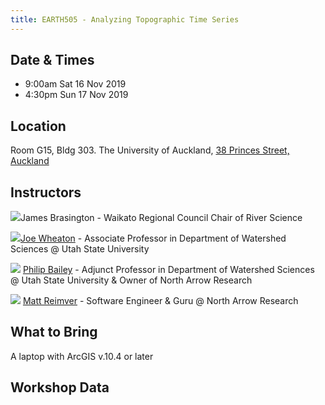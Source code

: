 ```yaml
---
title: EARTH505 - Analyzing Topographic Time Series
---
```



## Date & Times 

* 9:00am Sat 16 Nov 2019
* 4:30pm Sun 17 Nov 2019

## Location

Room G15, Bldg 303. The University of Auckland, [38 Princes Street, Auckland](https://www.google.com/maps/place/Department+of+Mathematics+The+University+of+Auckland/@-36.8514752,174.76422,15.82z/data=!4m5!3m4!1s0x6d0d47e37e2da323:0x3814e2ca50f16567!8m2!3d-36.8522366!4d174.768098)

## Instructors

<a href="https://www.waikato.ac.nz/staff-profiles/people/jbrasing"><img class="float-right" src="{{ site.baseurl }}/assets/images/people/Brasington_round.png"></a>James Brasington - Waikato Regional Council Chair of River Science

<a href="http://www.joewheaton.org"><img class="float-left" src="{{ site.baseurl }}/assets/images/people/Wheaton_round.png"></a>[Joe Wheaton](http://joewheaton.org) - Associate Professor in Department of Watershed Sciences @ Utah State University

<a href="http://northarrowresearch.com/#people"><img class="float-left" src="{{ site.baseurl }}/assets/images/people/Phlip_round.png"></a> [Philip Bailey](http://northarrowresearch.com/#people) - Adjunct Professor in Department of Watershed Sciences @ Utah State University & Owner of North Arrow Research

<a href="http://northarrowresearch.com/#people"><img class="float-left" src="{{ site.baseurl }}/assets/images/people/Matt_round.png"></a> [Matt Reimver](http://northarrowresearch.com/#people) - Software Engineer & Guru @ North Arrow Research

## What to Bring

A laptop with ArcGIS v.10.4 or later

## Workshop Data